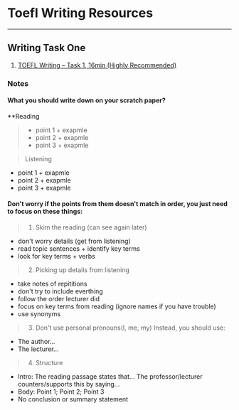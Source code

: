 # Toefl Writing Resources
---
## Writing Task One

1. [TOEFL Writing – Task 1, 16min (Highly Recommended)](https://www.youtube.com/watch?v=fAAqo3NMrq8)

### Notes
#### What you should write down on your scratch paper?

**Reading
>* point 1 + exapmle
>* point 2 + exapmle
>* point 3 + exapmle
 
>Listening 
* point 1 + exapmle
* point 2 + exapmle
* point 3 + exapmle

#### Don't worry if the points from them doesn't match in order, you just need to focus on these things:

>1. Skim the reading (can see again later)
* don't worry details (get from listening)
* read topic sentences + identify key terms
* look for key terms + verbs

>2. Picking up details from listening
* take notes of repititions
* don't try to include everthing
* follow the order lecturer did
* focus on key terms from reading (ignore names if you have trouble)
* use synonyms

>3. Don't use personal pronouns(I, me, my)
Instead, you should use:
* The author...
* The lecturer...

>4. Structure
* Intro: The reading passage states that...  The professor/lecturer counters/supports this by saying...
* Body: Point 1; Point 2; Point 3
* No conclusion or summary statement
